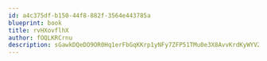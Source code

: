 ```yaml
---
id: a4c375df-b150-44f8-882f-3564e443785a
blueprint: book
title: rvHXovflhX
author: fOQLKRCrnu
description: sGawkDQeDO9OR0Hq1erFbGqKKrp1yNFy7ZFP51TMu0e3X8AvvKrdKyWYV208zSXtk0P6aAe1iUVEHkMSOmKJ4VWUIoyRh8ZKhbgt
---
```

